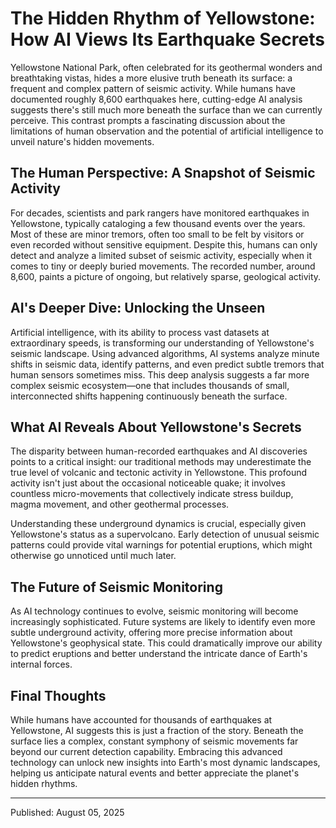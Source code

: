 # The Hidden Rhythm of Yellowstone: How AI Views Its Earthquake Secrets

Yellowstone National Park, often celebrated for its geothermal wonders and breathtaking vistas, hides a more elusive truth beneath its surface: a frequent and complex pattern of seismic activity. While humans have documented roughly 8,600 earthquakes here, cutting-edge AI analysis suggests there's still much more beneath the surface than we can currently perceive. This contrast prompts a fascinating discussion about the limitations of human observation and the potential of artificial intelligence to unveil nature's hidden movements.

## The Human Perspective: A Snapshot of Seismic Activity

For decades, scientists and park rangers have monitored earthquakes in Yellowstone, typically cataloging a few thousand events over the years. Most of these are minor tremors, often too small to be felt by visitors or even recorded without sensitive equipment. Despite this, humans can only detect and analyze a limited subset of seismic activity, especially when it comes to tiny or deeply buried movements. The recorded number, around 8,600, paints a picture of ongoing, but relatively sparse, geological activity.

## AI's Deeper Dive: Unlocking the Unseen

Artificial intelligence, with its ability to process vast datasets at extraordinary speeds, is transforming our understanding of Yellowstone's seismic landscape. Using advanced algorithms, AI systems analyze minute shifts in seismic data, identify patterns, and even predict subtle tremors that human sensors sometimes miss. This deep analysis suggests a far more complex seismic ecosystem—one that includes thousands of small, interconnected shifts happening continuously beneath the surface.

## What AI Reveals About Yellowstone's Secrets

The disparity between human-recorded earthquakes and AI discoveries points to a critical insight: our traditional methods may underestimate the true level of volcanic and tectonic activity in Yellowstone. This profound activity isn't just about the occasional noticeable quake; it involves countless micro-movements that collectively indicate stress buildup, magma movement, and other geothermal processes.

Understanding these underground dynamics is crucial, especially given Yellowstone's status as a supervolcano. Early detection of unusual seismic patterns could provide vital warnings for potential eruptions, which might otherwise go unnoticed until much later.

## The Future of Seismic Monitoring

As AI technology continues to evolve, seismic monitoring will become increasingly sophisticated. Future systems are likely to identify even more subtle underground activity, offering more precise information about Yellowstone's geophysical state. This could dramatically improve our ability to predict eruptions and better understand the intricate dance of Earth's internal forces.

## Final Thoughts

While humans have accounted for thousands of earthquakes at Yellowstone, AI suggests this is just a fraction of the story. Beneath the surface lies a complex, constant symphony of seismic movements far beyond our current detection capability. Embracing this advanced technology can unlock new insights into Earth's most dynamic landscapes, helping us anticipate natural events and better appreciate the planet's hidden rhythms.

---

Published: August 05, 2025

